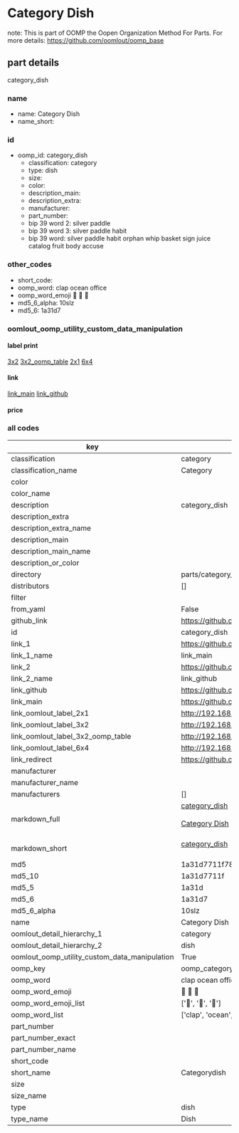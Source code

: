 # Category Dish  

note: This is part of OOMP the Oopen Organization Method For Parts. For more details: https://github.com/oomlout/oomp_base

##  part details
  



category_dish



### name
* name: Category Dish
* name_short: 
### id
* oomp_id: category_dish
  * classification: category
  * type: dish
  * size: 
  * color: 
  * description_main: 
  * description_extra: 
  * manufacturer: 
  * part_number: 
  * bip 39 word 2: silver paddle
  * bip 39 word 3: silver paddle habit
  * bip 39 word: silver paddle habit orphan whip basket sign juice catalog fruit body accuse

### other_codes
* short_code: 
* oomp_word: clap ocean office
* oomp_word_emoji :clap: :ocean: :office:
* md5_6_alpha: 10slz
* md5_6: 1a31d7






### oomlout_oomp_utility_custom_data_manipulation
#### label print
[3x2](http://192.168.1.245:1112/?label=oomp%2010slz)
[3x2_oomp_table](http://192.168.1.108:1112/?label=oomp%2010slz)
[2x1](http://192.168.1.242:1112/?label=oomp%2010slz)
[6x4](http://192.168.1.55:1112/?label=oomp%2010slz)    

#### link

[link_main](https://github.com/oomlout/oomlout_oomp_version_1_messy/tree/main/parts/category_dish) [link_github](https://github.com/oomlout/oomlout_oomp_version_1_messy/tree/main/parts/category_dish)                             

#### price







### all codes 
| key | value |  
| --- | --- |  
| classification | category |  
| classification_name | Category |  
| color |  |  
| color_name |  |  
| description | category_dish |  
| description_extra |  |  
| description_extra_name |  |  
| description_main |  |  
| description_main_name |  |  
| description_or_color |   |  
| directory | parts/category_dish |  
| distributors | [] |  
| filter |  |  
| from_yaml | False |  
| github_link | https://github.com/oomlout/oomlout_oomp_part_src/tree/main/parts/category_dish |  
| id | category_dish |  
| link_1 | https://github.com/oomlout/oomlout_oomp_version_1_messy/tree/main/parts/category_dish |  
| link_1_name | link_main |  
| link_2 | https://github.com/oomlout/oomlout_oomp_version_1_messy/tree/main/parts/category_dish |  
| link_2_name | link_github |  
| link_github | https://github.com/oomlout/oomlout_oomp_version_1_messy/tree/main/parts/category_dish |  
| link_main | https://github.com/oomlout/oomlout_oomp_version_1_messy/tree/main/parts/category_dish |  
| link_oomlout_label_2x1 | http://192.168.1.242:1112/?label=oomp%2010slz |  
| link_oomlout_label_3x2 | http://192.168.1.245:1112/?label=oomp%2010slz |  
| link_oomlout_label_3x2_oomp_table | http://192.168.1.108:1112/?label=oomp%2010slz |  
| link_oomlout_label_6x4 | http://192.168.1.55:1112/?label=oomp%2010slz |  
| link_redirect | https://github.com/oomlout/oomlout_oomp_version_1_messy/tree/main/parts/category_dish |  
| manufacturer |  |  
| manufacturer_name |  |  
| manufacturers | [] |  
| markdown_full | [category_dish](none)<br>[](none)<br>[Category Dish](none)<br><br> |  
| markdown_short | [category_dish](none)<br><br> |  
| md5 | 1a31d7711f78d9084cfd39ccd067b646 |  
| md5_10 | 1a31d7711f |  
| md5_5 | 1a31d |  
| md5_6 | 1a31d7 |  
| md5_6_alpha | 10slz |  
| name | Category Dish |  
| oomlout_detail_hierarchy_1 | category |  
| oomlout_detail_hierarchy_2 | dish |  
| oomlout_oomp_utility_custom_data_manipulation | True |  
| oomp_key | oomp_category_dish |  
| oomp_word | clap ocean office |  
| oomp_word_emoji | :clap: :ocean: :office: |  
| oomp_word_emoji_list | [':clap:', ':ocean:', ':office:'] |  
| oomp_word_list | ['clap', 'ocean', 'office'] |  
| part_number |  |  
| part_number_exact |  |  
| part_number_name |  |  
| short_code |  |  
| short_name | Categorydish |  
| size |  |  
| size_name |  |  
| type | dish |  
| type_name | Dish |  

